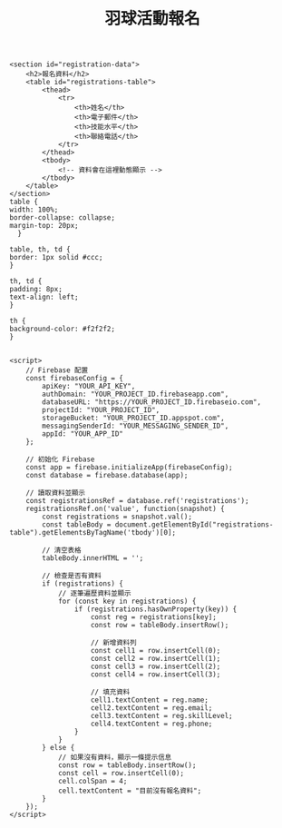 <html lang="zh-Hant">
<head>
    <meta charset="UTF-8">
    <meta name="viewport" content="width=device-width, initial-scale=1.0">
    <title>羽球活動報名</title>
    <link rel="stylesheet" href="style.css">
    <script src="https://www.gstatic.com/firebasejs/9.0.0/firebase-app.js"></script>
    <script src="https://www.gstatic.com/firebasejs/9.0.0/firebase-database.js"></script>
</head>
<body>
    <header>
        <h1>羽球活動報名</h1>
    </header>

    <section id="registration-data">
        <h2>報名資料</h2>
        <table id="registrations-table">
            <thead>
                <tr>
                    <th>姓名</th>
                    <th>電子郵件</th>
                    <th>技能水平</th>
                    <th>聯絡電話</th>
                </tr>
            </thead>
            <tbody>
                <!-- 資料會在這裡動態顯示 -->
            </tbody>
        </table>
    </section>
    table {
    width: 100%;
    border-collapse: collapse;
    margin-top: 20px;
      }

    table, th, td {
    border: 1px solid #ccc;
    }

    th, td {
    padding: 8px;
    text-align: left;
    }

    th {
    background-color: #f2f2f2;
    }


    <script>
        // Firebase 配置
        const firebaseConfig = {
            apiKey: "YOUR_API_KEY",
            authDomain: "YOUR_PROJECT_ID.firebaseapp.com",
            databaseURL: "https://YOUR_PROJECT_ID.firebaseio.com",
            projectId: "YOUR_PROJECT_ID",
            storageBucket: "YOUR_PROJECT_ID.appspot.com",
            messagingSenderId: "YOUR_MESSAGING_SENDER_ID",
            appId: "YOUR_APP_ID"
        };

        // 初始化 Firebase
        const app = firebase.initializeApp(firebaseConfig);
        const database = firebase.database(app);

        // 讀取資料並顯示
        const registrationsRef = database.ref('registrations');
        registrationsRef.on('value', function(snapshot) {
            const registrations = snapshot.val();
            const tableBody = document.getElementById("registrations-table").getElementsByTagName('tbody')[0];

            // 清空表格
            tableBody.innerHTML = '';

            // 檢查是否有資料
            if (registrations) {
                // 逐筆遍歷資料並顯示
                for (const key in registrations) {
                    if (registrations.hasOwnProperty(key)) {
                        const reg = registrations[key];
                        const row = tableBody.insertRow();

                        // 新增資料列
                        const cell1 = row.insertCell(0);
                        const cell2 = row.insertCell(1);
                        const cell3 = row.insertCell(2);
                        const cell4 = row.insertCell(3);

                        // 填充資料
                        cell1.textContent = reg.name;
                        cell2.textContent = reg.email;
                        cell3.textContent = reg.skillLevel;
                        cell4.textContent = reg.phone;
                    }
                }
            } else {
                // 如果沒有資料，顯示一條提示信息
                const row = tableBody.insertRow();
                const cell = row.insertCell(0);
                cell.colSpan = 4;
                cell.textContent = "目前沒有報名資料";
            }
        });
    </script>

</body>
</html>
